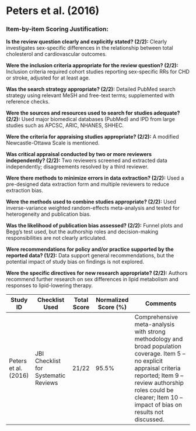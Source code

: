 # Peters et al. (2016)

### Item-by-item Scoring Justification:

**Is the review question clearly and explicitly stated? (2/2):** Clearly investigates sex-specific differences in the relationship between total cholesterol and cardiovascular outcomes.

**Were the inclusion criteria appropriate for the review question? (2/2):** Inclusion criteria required cohort studies reporting sex-specific RRs for CHD or stroke, adjusted for at least age.

**Was the search strategy appropriate? (2/2):** Detailed PubMed search strategy using relevant MeSH and free-text terms; supplemented with reference checks.

**Were the sources and resources used to search for studies adequate? (2/2):** Used major biomedical databases (PubMed) and IPD from large studies such as APCSC, ARIC, NHANES, SHHEC.

**Were the criteria for appraising studies appropriate? (2/2):** A modified Newcastle-Ottawa Scale is mentioned.

**Was critical appraisal conducted by two or more reviewers independently? (2/2):** Two reviewers screened and extracted data independently; disagreements resolved by a third reviewer.

**Were there methods to minimize errors in data extraction? (2/2):** Used a pre-designed data extraction form and multiple reviewers to reduce extraction bias.

**Were the methods used to combine studies appropriate? (2/2):** Used inverse-variance weighted random-effects meta-analysis and tested for heterogeneity and publication bias.

**Was the likelihood of publication bias assessed? (2/2):** Funnel plots and Begg’s test used, but the authorship roles and decision-making responsibilities are not clearly articulated.

**Were recommendations for policy and/or practice supported by the reported data? (1/2):** Data support general recommendations, but the potential impact of study bias on findings is not explored.

**Were the specific directives for new research appropriate? (2/2):** Authors recommend further research on sex differences in lipid metabolism and responses to lipid-lowering therapy.

| Study ID | Checklist Used | Total Score | Normalized Score (%) | Comments |
| --- | --- | --- | --- | --- |
| Peters et al. (2016) | JBI Checklist for Systematic Reviews | 21/22 | 95.5% | Comprehensive meta-analysis with strong methodology and broad population coverage. Item 5 – no explicit appraisal criteria reported; Item 9 – review authorship roles could be clearer; Item 10 – impact of bias on results not discussed. |
